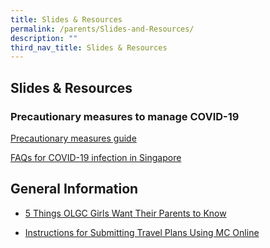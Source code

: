 ```yaml
---
title: Slides & Resources
permalink: /parents/Slides-and-Resources/
description: ""
third_nav_title: Slides & Resources
---
```

## Slides & Resources

### Precautionary measures to manage COVID-19

[Precautionary measures guide](/images/Beat%20the%20Bug.jpeg)

[FAQs for COVID-19 infection in Singapore](https://www.moe.gov.sg/faqs-wuhan-coronavirus-infection)

General Information
-------------------

*   [5 Things OLGC Girls Want Their Parents to Know](https://chijourladyofgoodcounsel-moe-edu-sg-admin.cwp.sg/qql/slot/u684/For%20Parents/Slides%20&%20Resources%20for%20Parents/5_things_OLGC_girls_want_their_parents_to_know.pdf)


*   [Instructions for Submitting Travel Plans Using MC Online](https://chijourladyofgoodcounsel-moe-edu-sg-admin.cwp.sg/qql/slot/u684/For%20Parents/Slides%20&%20Resources%20for%20Parents/Instructions%20for%20Submitting%20Travel%20Plans%20Using%20MC%20Online.pdf)
